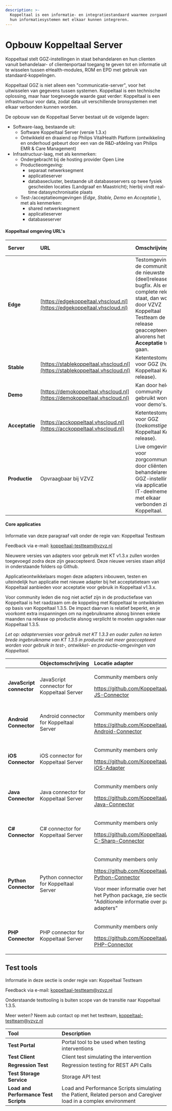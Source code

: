 ```yaml
---
description: >-
  Koppeltaal is een informatie- en integratiestandaard waarmee zorgaanbieders
  hun informatiesystemen met elkaar kunnen integreren.
---
```


# Opbouw Koppeltaal Server

Koppeltaal stelt GGZ-instellingen in staat behandelaren en hun clienten vanuit behandelaar- of clientenportaal toegang te geven tot en informatie uit te wisselen tussen eHealth-modules, ROM en EPD met gebruik van standaard-koppelingen.

Koppeltaal GGZ is niet alleen een "communicatie-server", voor het uitwisselen van gegevens tussen systemen. Koppeltaal is een technische oplossing, maar haar toegevoegde waarde gaat verder: Koppeltaal is een infrastructuur voor data, zodat data uit verschillende bronsystemen met elkaar verbonden kunnen worden.

De opbouw van de Koppeltaal Server bestaat uit de volgende lagen:

* Software-laag, bestaande uit:
  * Software Koppeltaal Server \(versie 1.3.x\)
  * Ontwikkeld en draaiend op Philips VitalHealth Platform \(ontwikkeling en onderhoud gebeurt door een van de R&D-afdeling van Philips EMR & Care Management\)
* Infrastructuur-laag, met als kenmerken:
  * Ondergebracht bij de hosting provider Open Line
  * Productieomgeving:
    * separaat netwerksegment
    * applicatieserver
    * databasecluster, bestaande uit databaseservers op twee fysiek gescheiden locaties \(Landgraaf en Maastricht\); hierbij vindt real-time datasynchronisatie plaats
  * Test-/acceptatieomgevingen \(_Edge_, _Stable, Demo_ en _Acceptatie_ \), met als kenmerken:
    * shared netwerksegment
    * applicatieserver
    * databaseserver

#### Koppeltaal omgeving URL's

| Server | URL | Omschrijving | KT Versie |
| :--- | :--- | :--- | :--- |
| **Edge** | [https://edgekoppeltaal.vhscloud.nl](https://edgekoppeltaal.vhscloud.nl) | Testomgeving van de community, met de nieuwste \(deel\)release of bugfix. Als er een complete release staat, dan wordt door VZVZ Koppeltaal Testteam de release geaccepteerd alvorens het naar **Acceptatie** te laten gaan. | 1.3.9 |
| **Stable** | [https://stablekoppeltaal.vhscloud.nl](https://stablekoppeltaal.vhscloud.nl) | Ketentestomgeving voor GGZ \(_huidige_ Koppeltaal Kern release\). | 1.3.9 |
| **Demo** | [https://demokoppeltaal.vhscloud.nl](https://demokoppeltaal.vhscloud.nl) | Kan door hele community gebruikt worden voor demo's. | 1.3.8 |
| **Acceptatie** | [https://acckoppeltaal.vhscloud.nl](https://acckoppeltaal.vhscloud.nl) | Ketentestomgeving voor GGZ \(_toekomstige_ Koppeltaal Kern release\). | 1.3.9 |
| **Productie** | Opvraagbaar bij VZVZ | Live omgeving voor zorgcommunicatie door cliënten en behandelaren van GGZ-instellingen via applicaties van IT-deelnemers die met elkaar verbonden zijn via Koppeltaal. | 1.3.8 |

#### Core applicaties

Informatie van deze paragraaf valt onder de regie van: Koppeltaal Testteam

Feedback via e-mail: [koppeltaal-testteam@vzvz.nl](mailto:koppeltaal-testteam@vzvz.nl)

Nieuwere versies van adapters voor gebruik met KT v1.3.x zullen worden toegevoegd zodra deze zijn geaccepteerd. Deze nieuwe versies staan altijd in onderstaande folders op Github.

Applicatieontwikkelaars mogen deze adapters inbouwen, testen en uiteindelijk hun applicatie met nieuwe adapter bij het acceptatieteam van Koppeltaal aanbieden voor acceptatie voor gebruik in Koppeltaal v1.3.x.

Voor community leden die nog niet actief zijn in de productiefase van Koppeltaal is het raadzaam om de koppeling met Koppeltaal te ontwikkelen op basis van Koppeltaal 1.3.5. De impact daarvan is relatief beperkt, en je voorkomt extra inspanningen om na ingebruikname alsnog binnen enkele maanden na release op productie alsnog verplicht te moeten upgraden naar Koppeltaal 1.3.5.

_Let op: adapterversies voor gebruik met KT 1.3.3 en ouder zullen na keten brede ingebruikname van KT 1.3.5 in productie niet meer geaccepteerd worden voor gebruik in test-, ontwikkel- en productie-omgevingen van Koppeltaal._

<table>
  <thead>
    <tr>
      <th style="text-align:left"></th>
      <th style="text-align:left">Objectomschrijving</th>
      <th style="text-align:left">Locatie adapter</th>
    </tr>
  </thead>
  <tbody>
    <tr>
      <td style="text-align:left"><b>JavaScript connector</b>
      </td>
      <td style="text-align:left">JavaScript connector for Koppeltaal Server</td>
      <td style="text-align:left">
        <p>Community members only</p>
        <p><a href="https://github.com/Koppeltaal/Koppeltaal-JS-Connector">https://github.com/Koppeltaal/Koppeltaal-JS-Connector</a>
        </p>
      </td>
    </tr>
    <tr>
      <td style="text-align:left"><b>Android Connector</b>
      </td>
      <td style="text-align:left">Android connector for Koppeltaal Server</td>
      <td style="text-align:left">
        <p>Community members only</p>
        <p> <a href="https://github.com/Koppeltaal/Koppeltaal-Android-Connector">https://github.com/Koppeltaal/Koppeltaal-Android-Connector</a>
        </p>
      </td>
    </tr>
    <tr>
      <td style="text-align:left"><b>iOS Connector</b>
      </td>
      <td style="text-align:left">iOS connector for Koppeltaal Server</td>
      <td style="text-align:left">
        <p>Community members only</p>
        <p><a href="https://github.com/Koppeltaal/Koppeltaal-iOS-Adapter">https://github.com/Koppeltaal/Koppeltaal-iOS-Adapter</a>
        </p>
      </td>
    </tr>
    <tr>
      <td style="text-align:left"><b>Java Connector</b>
      </td>
      <td style="text-align:left">Java connector for Koppeltaal Server</td>
      <td style="text-align:left">
        <p>Community members only</p>
        <p><a href="https://github.com/Koppeltaal/Koppeltaal-Java-Connector">https://github.com/Koppeltaal/Koppeltaal-Java-Connector</a>
        </p>
      </td>
    </tr>
    <tr>
      <td style="text-align:left"><b>C# Connector</b>
      </td>
      <td style="text-align:left">C# connector for Koppeltaal Server</td>
      <td style="text-align:left">
        <p>Community members only</p>
        <p><a href="https://github.com/Koppeltaal/Koppeltaal-C-Sharp-Connector">https://github.com/Koppeltaal/Koppeltaal-C-Sharp-Connector</a>
        </p>
      </td>
    </tr>
    <tr>
      <td style="text-align:left"><b>Python Connector</b>
      </td>
      <td style="text-align:left">Python connector for Koppeltaal Server</td>
      <td style="text-align:left">
        <p>Community members only</p>
        <p><a href="https://github.com/Koppeltaal/Koppeltaal-Python-Connector">https://github.com/Koppeltaal/Koppeltaal-Python-Connector</a>
        </p>
        <p>Voor meer informatie over het gebruik van het Python package, zie sectie
          &quot;Additionele informatie over packages van adapters&quot;</p>
      </td>
    </tr>
    <tr>
      <td style="text-align:left"><b>PHP Connector</b>
      </td>
      <td style="text-align:left">PHP connector for Koppeltaal Server</td>
      <td style="text-align:left">
        <p>Community members only</p>
        <p><a href="https://github.com/Koppeltaal/Koppeltaal-PHP-Connector">https://github.com/Koppeltaal/Koppeltaal-PHP-Connector</a>
        </p>
      </td>
    </tr>
  </tbody>
</table>

## Test tools

Informatie in deze sectie is onder regie van: Koppeltaal Testteam

Feedback via e-mail: [koppeltaal-testteam@vzvz.nl](mailto:koppeltaal-testteam@vzvz.nl)

Onderstaande testtooling is buiten scope van de transitie naar Koppeltaal 1.3.5.

Meer weten? Neem aub contact op met het testteam, [koppeltaal-testteam@vzvz.nl](mailto:koppeltaal-testteam@vzvz.nl)

| **Tool** | Description |
| :--- | :--- |
| **Test Portal** | Portal tool to be used when testing interventions |
| **Test Client** | Client test simulating the intervention |
| **Regression Test** | Regression testing for REST API Calls |
| **Test Storage Service** | Storage API test |
| **Load and Performance Test Scripts** | Load and Performance Scripts simulating the Patient, Related person and Caregiver load in a complex environment |

